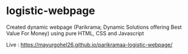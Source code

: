 # logistic-webpage
Created dynamic webpage (Parikrama; Dynamic Solutions offering Best Value For Money) using pure HTML, CSS and Javascript

Live : https://mayurgohel26.github.io/parikramaa-logistic-webpage/
